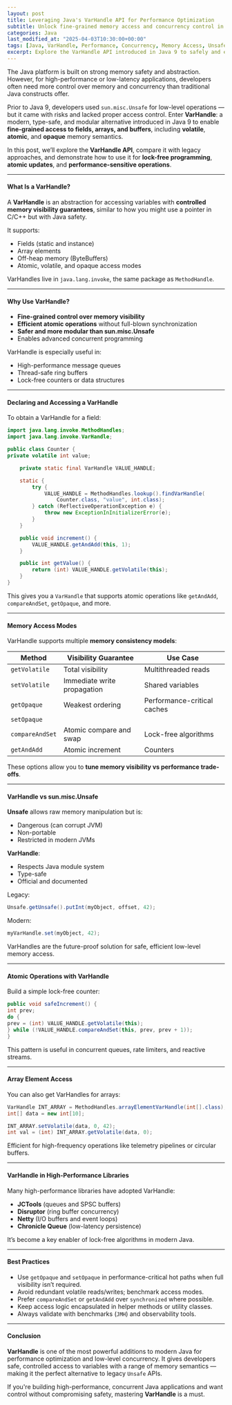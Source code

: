 ```yaml
---
layout: post
title: Leveraging Java's VarHandle API for Performance Optimization
subtitle: Unlock fine-grained memory access and concurrency control in Java using the VarHandle API
categories: Java
last_modified_at: "2025-04-03T10:30:00+00:00"
tags: [Java, VarHandle, Performance, Concurrency, Memory Access, Unsafe, Low Latency]
excerpt: Explore the VarHandle API introduced in Java 9 to safely and efficiently access variables at the memory level. Learn how it improves performance in concurrent and low-latency applications as a safer alternative to sun.misc.Unsafe.
---
```

The Java platform is built on strong memory safety and abstraction. However, for high-performance or low-latency applications, developers often need more control over memory and concurrency than traditional Java constructs offer.

Prior to Java 9, developers used `sun.misc.Unsafe` for low-level operations — but it came with risks and lacked proper access control. Enter **VarHandle**: a modern, type-safe, and modular alternative introduced in Java 9 to enable **fine-grained access to fields, arrays, and buffers**, including **volatile**, **atomic**, and **opaque** memory semantics.

In this post, we’ll explore the **VarHandle API**, compare it with legacy approaches, and demonstrate how to use it for **lock-free programming**, **atomic updates**, and **performance-sensitive operations**.

---

#### What Is a VarHandle?

A **VarHandle** is an abstraction for accessing variables with **controlled memory visibility guarantees**, similar to how you might use a pointer in C/C++ but with Java safety.

It supports:
- Fields (static and instance)
- Array elements
- Off-heap memory (ByteBuffers)
- Atomic, volatile, and opaque access modes

VarHandles live in `java.lang.invoke`, the same package as `MethodHandle`.

---

#### Why Use VarHandle?

- **Fine-grained control over memory visibility**
- **Efficient atomic operations** without full-blown synchronization
- **Safer and more modular than sun.misc.Unsafe**
- Enables advanced concurrent programming

VarHandle is especially useful in:
- High-performance message queues
- Thread-safe ring buffers
- Lock-free counters or data structures

---

#### Declaring and Accessing a VarHandle

To obtain a VarHandle for a field:

```java
import java.lang.invoke.MethodHandles;
import java.lang.invoke.VarHandle;

public class Counter {
private volatile int value;

    private static final VarHandle VALUE_HANDLE;

    static {
        try {
            VALUE_HANDLE = MethodHandles.lookup().findVarHandle(
                Counter.class, "value", int.class);
        } catch (ReflectiveOperationException e) {
            throw new ExceptionInInitializerError(e);
        }
    }

    public void increment() {
        VALUE_HANDLE.getAndAdd(this, 1);
    }

    public int getValue() {
        return (int) VALUE_HANDLE.getVolatile(this);
    }
}
```

This gives you a `VarHandle` that supports atomic operations like `getAndAdd`, `compareAndSet`, `getOpaque`, and more.

---

#### Memory Access Modes

VarHandle supports multiple **memory consistency models**:

| Method                  | Visibility Guarantee          | Use Case                          |
|-------------------------|-------------------------------|-----------------------------------|
| `getVolatile`           | Total visibility              | Multithreaded reads               |
| `setVolatile`           | Immediate write propagation   | Shared variables                  |
| `getOpaque`             | Weakest ordering              | Performance-critical caches       |
| `setOpaque`             |                                |                                   |
| `compareAndSet`         | Atomic compare and swap       | Lock-free algorithms              |
| `getAndAdd`             | Atomic increment              | Counters                          |

These options allow you to **tune memory visibility vs performance trade-offs**.

---

#### VarHandle vs sun.misc.Unsafe

**Unsafe** allows raw memory manipulation but is:
- Dangerous (can corrupt JVM)
- Non-portable
- Restricted in modern JVMs

**VarHandle**:
- Respects Java module system
- Type-safe
- Official and documented

Legacy:

```java
Unsafe.getUnsafe().putInt(myObject, offset, 42);
```

Modern:

```java
myVarHandle.set(myObject, 42);
```

VarHandles are the future-proof solution for safe, efficient low-level memory access.

---

#### Atomic Operations with VarHandle

Build a simple lock-free counter:

```java
public void safeIncrement() {
int prev;
do {
prev = (int) VALUE_HANDLE.getVolatile(this);
} while (!VALUE_HANDLE.compareAndSet(this, prev, prev + 1));
}
```

This pattern is useful in concurrent queues, rate limiters, and reactive streams.

---

#### Array Element Access

You can also get VarHandles for arrays:

```java
VarHandle INT_ARRAY = MethodHandles.arrayElementVarHandle(int[].class);
int[] data = new int[10];

INT_ARRAY.setVolatile(data, 0, 42);
int val = (int) INT_ARRAY.getVolatile(data, 0);
```

Efficient for high-frequency operations like telemetry pipelines or circular buffers.

---

#### VarHandle in High-Performance Libraries

Many high-performance libraries have adopted VarHandle:

- **JCTools** (queues and SPSC buffers)
- **Disruptor** (ring buffer concurrency)
- **Netty** (I/O buffers and event loops)
- **Chronicle Queue** (low-latency persistence)

It’s become a key enabler of lock-free algorithms in modern Java.

---

#### Best Practices

- Use `getOpaque` and `setOpaque` in performance-critical hot paths when full visibility isn’t required.
- Avoid redundant volatile reads/writes; benchmark access modes.
- Prefer `compareAndSet` or `getAndAdd` over `synchronized` where possible.
- Keep access logic encapsulated in helper methods or utility classes.
- Always validate with benchmarks (`JMH`) and observability tools.

---

#### Conclusion

**VarHandle** is one of the most powerful additions to modern Java for performance optimization and low-level concurrency. It gives developers safe, controlled access to variables with a range of memory semantics — making it the perfect alternative to legacy `Unsafe` APIs.

If you're building high-performance, concurrent Java applications and want control without compromising safety, mastering **VarHandle** is a must.
